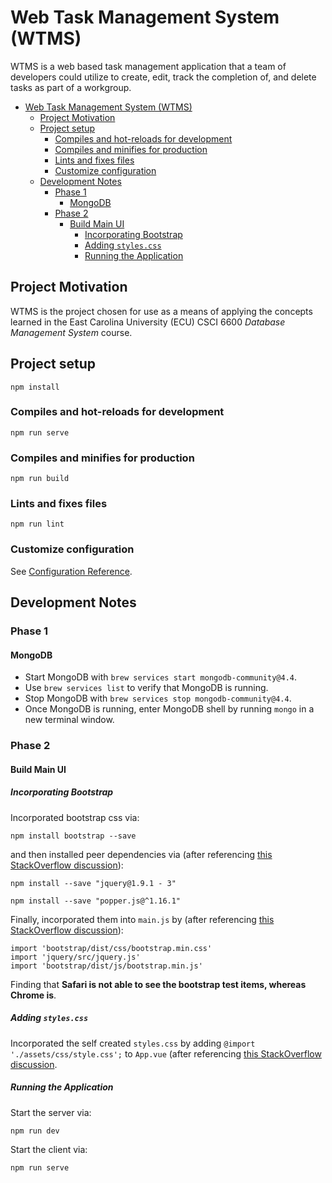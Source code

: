 # Web Task Management System (WTMS)
WTMS is a web based task management application that a team of developers could utilize to create, edit, track the completion of, and delete tasks as part of a workgroup. 

- [Web Task Management System (WTMS)](#web-task-management-system-wtms)
  - [Project Motivation](#project-motivation)
  - [Project setup](#project-setup)
    - [Compiles and hot-reloads for development](#compiles-and-hot-reloads-for-development)
    - [Compiles and minifies for production](#compiles-and-minifies-for-production)
    - [Lints and fixes files](#lints-and-fixes-files)
    - [Customize configuration](#customize-configuration)
  - [Development Notes](#development-notes)
    - [Phase 1](#phase-1)
      - [MongoDB](#mongodb)
    - [Phase 2](#phase-2)
      - [Build Main UI](#build-main-ui)
        - [Incorporating Bootstrap](#incorporating-bootstrap)
        - [Adding `styles.css`](#adding-stylescss)
        - [Running the Application](#running-the-application)

## Project Motivation
WTMS is the project chosen for use as a means of applying the concepts learned in the East Carolina University (ECU) CSCI 6600 *Database Management System* course.

## Project setup
```
npm install
```

### Compiles and hot-reloads for development
```
npm run serve
```

### Compiles and minifies for production
```
npm run build
```

### Lints and fixes files
```
npm run lint
```

### Customize configuration
See [Configuration Reference](https://cli.vuejs.org/config/).

## Development Notes
### Phase 1
#### MongoDB
* Start MongoDB with `brew services start mongodb-community@4.4`.
* Use `brew services list` to verify that MongoDB is running.
* Stop MongoDB with `brew services stop mongodb-community@4.4`.
* Once MongoDB is running, enter MongoDB shell by running `mongo` in a new terminal window.

### Phase 2
#### Build Main UI
##### Incorporating Bootstrap
Incorporated bootstrap css via:
```
npm install bootstrap --save
```
and then installed peer dependencies via (after referencing [this StackOverflow discussion](https://stackoverflow.com/questions/46053414/npm-warn-requires-a-peer-of-but-none-is-installed-you-must-install-peer)):
```
npm install --save "jquery@1.9.1 - 3"
```
```
npm install --save "popper.js@^1.16.1"
```
Finally, incorporated them into `main.js` by (after referencing [this StackOverflow discussion](https://stackoverflow.com/questions/42684661/adding-bootstrap-to-vue-cli-project)):
```
import 'bootstrap/dist/css/bootstrap.min.css'
import 'jquery/src/jquery.js'
import 'bootstrap/dist/js/bootstrap.min.js'
```
Finding that **Safari is not able to see the bootstrap test items, whereas Chrome is**.
##### Adding `styles.css`
Incorporated the self created `styles.css` by adding `@import './assets/css/style.css';` to `App.vue` (after referencing [this StackOverflow discussion](https://stackoverflow.com/questions/43784202/how-to-include-css-files-in-vue-2).
##### Running the Application
Start the server via:
```
npm run dev
```
Start the client via:
```
npm run serve
```


